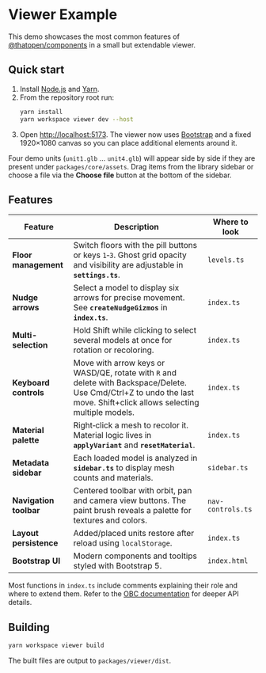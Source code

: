 # Viewer Example

This demo showcases the most common features of
[@thatopen/components](https://www.npmjs.com/package/@thatopen/components) in a
small but extendable viewer.

## Quick start

1. Install [Node.js](https://nodejs.org/) and [Yarn](https://yarnpkg.com/).
2. From the repository root run:
   ```bash
   yarn install
   yarn workspace viewer dev --host
   ```
3. Open [http://localhost:5173](http://localhost:5173).
   The viewer now uses [Bootstrap](https://getbootstrap.com/) and a fixed 1920×1080 canvas so you can place additional elements around it.

Four demo units (`unit1.glb` … `unit4.glb`) will appear side by side if they are
present under `packages/core/assets`. Drag items from the library sidebar or
choose a file via the **Choose file** button at the bottom of the sidebar.

## Features

| Feature | Description | Where to look |
| ------- | ----------- | ------------- |
| **Floor management** | Switch floors with the pill buttons or keys `1`‑`3`. Ghost grid opacity and visibility are adjustable in **`settings.ts`**. | `levels.ts` |
| **Nudge arrows** | Select a model to display six arrows for precise movement. See **`createNudgeGizmos`** in **`index.ts`**. | `index.ts` |
| **Multi-selection** | Hold Shift while clicking to select several models at once for rotation or recoloring. | `index.ts` |
| **Keyboard controls** | Move with arrow keys or WASD/QE, rotate with `R` and delete with Backspace/Delete. Use Cmd/Ctrl+Z to undo the last move. Shift+click allows selecting multiple models. | `index.ts` |
| **Material palette** | Right‑click a mesh to recolor it. Material logic lives in **`applyVariant`** and **`resetMaterial`**. | `index.ts` |
| **Metadata sidebar** | Each loaded model is analyzed in **`sidebar.ts`** to display mesh counts and materials. | `sidebar.ts` |
| **Navigation toolbar** | Centered toolbar with orbit, pan and camera view buttons. The paint brush reveals a palette for textures and colors. | `nav-controls.ts` |
| **Layout persistence** | Added/placed units restore after reload using `localStorage`. | `index.ts` |
| **Bootstrap UI** | Modern components and tooltips styled with Bootstrap 5. | `index.html` |

Most functions in `index.ts` include comments explaining their role and where to
extend them. Refer to the
[OBC documentation](https://docs.thatopen.com/intro) for deeper API details.

## Building

```bash
yarn workspace viewer build
```

The built files are output to `packages/viewer/dist`.



